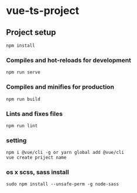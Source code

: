 # vue-ts-project

## Project setup
```
npm install
```

### Compiles and hot-reloads for development
```
npm run serve
```

### Compiles and minifies for production
```
npm run build
```

### Lints and fixes files
```
npm run lint
```
### setting
```
npm i @vue/cli -g or yarn global add @vue/cli
vue create priject name
```
### os x scss, sass install
```
sudo npm install --unsafe-perm -g node-sass
```
